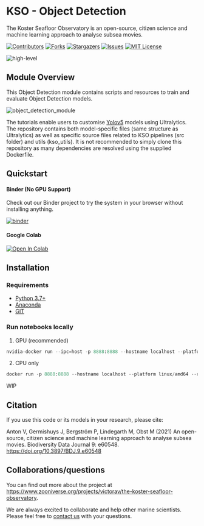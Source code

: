 # KSO - Object Detection

The Koster Seafloor Observatory is an open-source, citizen science and machine learning approach to analyse subsea movies.

<!-- PROJECT SHIELDS -->
<!--
*** I'm using markdown "reference style" links for readability.
*** Reference links are enclosed in brackets [ ] instead of parentheses ( ).
*** See the bottom of this document for the declaration of the reference variables
*** for contributors-url, forks-url, etc. This is an optional, concise syntax you may use.
*** https://www.markdownguide.org/basic-syntax/#reference-style-links
-->
[![Contributors][contributors-shield]][contributors-url]
[![Forks][forks-shield]][forks-url]
[![Stargazers][stars-shield]][stars-url]
[![Issues][issues-shield]][issues-url]
[![MIT License][license-shield]][license-url]

![high-level][high-level-overview]

## Module Overview
This Object Detection module contains scripts and resources to train and evaluate Object Detection models. 

![object_detection_module][object_detection_module]
 
 
The tutorials enable users to customise [Yolov5][YoloV5] models using Ultralytics. The repository contains both model-specific files (same structure as Ultralytics) as well as specific source files related to KSO pipelines (src folder) and utils (kso_utils). It is not recommended to simply clone this repository as many dependencies are resolved using the supplied Dockerfile.

## Quickstart

#### Binder (No GPU Support)

Check out our Binder project to try the system in your browser without installing anything. 

[![binder][binderlogo]][binderlink]

#### Google Colab

[![Open In Colab][colablogo]][colablink]

## Installation

### Requirements
* [Python 3.7+](https://www.python.org/)
* [Anaconda](https://docs.anaconda.com/anaconda/install/index.html)
* [GIT](https://git-scm.com/downloads)

### Run notebooks locally

1. GPU (recommended)

```python
nvidia-docker run --ipc=host -p 8888:8888 --hostname localhost --platform linux/amd64 --rm -it jannesg/koster-yolov4 jupyter notebook

```

2. CPU only

```python
docker run -p 8888:8888 --hostname localhost --platform linux/amd64 --rm -it jannesg/koster-yolov4 jupyter notebook
```

WIP

## Citation

If you use this code or its models in your research, please cite:

Anton V, Germishuys J, Bergström P, Lindegarth M, Obst M (2021) An open-source, citizen science and machine learning approach to analyse subsea movies. Biodiversity Data Journal 9: e60548. https://doi.org/10.3897/BDJ.9.e60548

## Collaborations/questions
You can find out more about the project at https://www.zooniverse.org/projects/victorav/the-koster-seafloor-observatory.

We are always excited to collaborate and help other marine scientists. Please feel free to [contact us](matthias.obst@marine.gu.se) with your questions.




<!-- MARKDOWN LINKS & IMAGES -->
<!-- https://www.markdownguide.org/basic-syntax/#reference-style-links -->
[contributors-shield]: https://img.shields.io/github/contributors/ocean-data-factory-sweden/koster_yolov4.svg?style=for-the-badge
[contributors-url]: https://https://github.com/ocean-data-factory-sweden/koster_yolov4/graphs/contributors
[forks-shield]: https://img.shields.io/github/forks/ocean-data-factory-sweden/koster_yolov4.svg?style=for-the-badge
[forks-url]: https://github.com/ocean-data-factory-sweden/koster_yolov4/network/members
[stars-shield]: https://img.shields.io/github/stars/ocean-data-factory-sweden/koster_yolov4.svg?style=for-the-badge
[stars-url]: https://github.com/ocean-data-factory-sweden/koster_yolov4/stargazers
[issues-shield]: https://img.shields.io/github/issues/ocean-data-factory-sweden/koster_yolov4.svg?style=for-the-badge
[issues-url]: https://github.com/ocean-data-factory-sweden/koster_yolov4/issues
[license-shield]: https://img.shields.io/github/license/ocean-data-factory-sweden/koster_yolov4.svg?style=for-the-badge
[license-url]: https://github.com/ocean-data-factory-sweden/koster_yolov4/blob/main/LICENSE.txt
[high-level-overview]: https://github.com/ocean-data-factory-sweden/koster_data_management/blob/main/images/high-level-overview.png?raw=true "Overview of the three main modules and the components of the Koster Seafloor Observatory"
[YoloV5]: https://github.com/ultralytics/yolov5
[object_detection_module]: https://github.com/ocean-data-factory-sweden/koster_data_management/blob/main/images/Koster_object_detection_module.png?raw=true
[objdecmodule]: https://github.com/ocean-data-factory-sweden/koster_yolov4
[OBIS-site]: https://www.gbif.org/network/2b7c7b4f-4d4f-40d3-94de-c28b6fa054a6
[Database_diagram]: https://github.com/ocean-data-factory-sweden/koster_data_management/blob/main/images/Database_diagram.png?raw=true "Entity relationship diagram of the SQLite database of the Koster Seafloor Observatory"
[binderlogo]: https://mybinder.org/badge_logo.svg
[binderlink]: https://mybinder.org/v2/gh/ocean-data-factory-sweden/koster_yolov4/HEAD
[colablogo]: https://colab.research.google.com/assets/colab-badge.svg
[colablink]: https://colab.research.google.com/github/ocean-data-factory-sweden/koster_yolov4/blob/master/tutorials/
[screenshot_loading]: https://github.com/ocean-data-factory-sweden/koster_data_management/blob/main/images/screenshot_loading.png?raw=true
[screenshot_started]: https://github.com/ocean-data-factory-sweden/koster_data_management/blob/main/images/screenshot_started.png?raw=true

